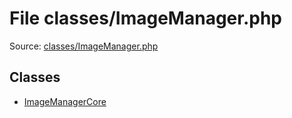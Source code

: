 File classes/ImageManager.php
=========

Source: [classes/ImageManager.php](https://github.com/PrestaShop/PrestaShop/blob/1.5.0.5/classes/ImageManager.php)


Classes
-------

* [ImageManagerCore](class.ImageManagerCore.md)


